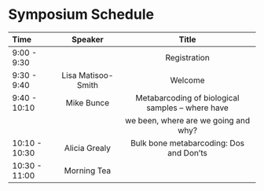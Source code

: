 # Symposium Schedule

| Time  | Speaker | Title |
| :---  | :---:   | :---: |
| 9:00 - 9:30 | | Registration |
| 9:30 - 9:40 | Lisa Matisoo-Smith | Welcome |
| 9:40 - 10:10 | Mike Bunce | Metabarcoding of biological samples – where have |
| | | we been, where are we going and why? |
| 10:10 - 10:30 | Alicia Grealy | Bulk bone metabarcoding: Dos and Don’ts |
| 10:30 - 11:00 | Morning Tea | |

